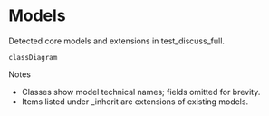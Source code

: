 # Models

Detected core models and extensions in test_discuss_full.

```mermaid
classDiagram
```

Notes
- Classes show model technical names; fields omitted for brevity.
- Items listed under _inherit are extensions of existing models.
